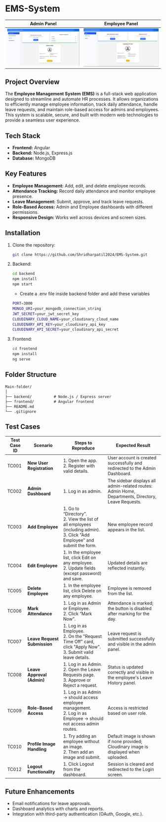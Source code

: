 # EMS-System


| Admin Panel | Employee Panel |
| ----------- | -------------- |
| <img src="images/admin-image.png" width="400"/> | <img src="images/employee-image.png" width="400"/> |


## Project Overview

The **Employee Management System (EMS)** is a full-stack web application designed to streamline and automate HR processes. It allows organizations to efficiently manage employee information, track daily attendance, handle leave requests, and maintain role-based access for admins and employees. This system is scalable, secure, and built with modern web technologies to provide a seamless user experience.

## Tech Stack

- **Frontend:** Angular
- **Backend:** Node.js, Express.js  
- **Database:** MongoDB  

## Key Features

- **Employee Management:** Add, edit, and delete employee records.  
- **Attendance Tracking:** Record daily attendance and monitor employee presence.  
- **Leave Management:** Submit, approve, and track leave requests.  
- **Role-Based Access:** Admin and Employee dashboards with different permissions.  
- **Responsive Design:** Works well across devices and screen sizes.  

## Installation

1. Clone the repository:
   ```bash
   git clone https://github.com/Shridharpatil2024/EMS-System.git

2. Backend:
   ```bash
   cd backend
   npm install
   npm start
   ```
   - Create a .env file inside backend folder and add these variables 
   ```bash
   PORT=3000
   MONGO_URI=your_mongodb_connection_string
   JWT_SECRET=your_jwt_secret_key
   CLOUDINARY_CLOUD_NAME=your_cloudinary_cloud_name
   CLOUDINARY_API_KEY=your_cloudinary_api_key
   CLOUDINARY_API_SECRET=your_cloudinary_api_secret
   ```
3. Frontend:
   ```bash
   cd frontend
   npm install
   ng serve


## Folder Structure
```
Main-folder/
│
├── backend/          # Node.js / Express server
├── frontend/         # Angular frontend
├── README.md
└── .gitignore
```

## Test Cases

| **Test Case ID** | **Scenario**                 | **Steps to Reproduce**                                                                                                        | **Expected Result**                                                                                |
| ---------------- | ---------------------------- | ----------------------------------------------------------------------------------------------------------------------------- | -------------------------------------------------------------------------------------------------- |
| TC001            | **New User Registration**    | 1. Open the app.<br>2. Register with valid details.                                                                           | User account is created successfully and redirected to the Admin Dashboard.                        |
| TC002            | **Admin Dashboard**          | 1. Log in as admin.                                                                                                           | The sidebar displays all admin-related routes: Admin Home, Departments, Directory, Leave Requests. |
| TC003            | **Add Employee**             | 1. Go to “Directory”.<br>2. View the list of all employees (including admin).<br>3. Click "Add Employee" and submit the form. | New employee record appears in the list.                                                           |
| TC004            | **Edit Employee**            | 1. In the employee list, click Edit on any employee.<br>2. Update fields (except password) and save.                          | Updated details are reflected instantly.                                                           |
| TC005            | **Delete Employee**          | 1. In the employee list, click Delete on any employee.                                                                        | Employee is removed from the list.                                                                 |
| TC006            | **Mark Attendance**          | 1. Log in as Admin or Employee.<br>2. Click “Mark Now”.                                                                       | Attendance is marked; the button is disabled after marking for the day.                            |
| TC007            | **Leave Request Submission** | 1. Log in as Employee.<br>2. On the "Request Time Off" card, click "Apply Now".<br>3. Submit valid leave details.             | Leave request is submitted successfully and visible in the admin panel.                            |
| TC008            | **Leave Approval (Admin)**   | 1. Log in as Admin.<br>2. Open the Leave Requests page.<br>3. Approve or Reject a request.                                    | Status is updated correctly and visible in the employee's Leave History panel.                     |
| TC009            | **Role-Based Access**        | 1. Log in as Admin → should access employee management.<br>2. Log in as Employee → should not access admin routes.            | Access is restricted based on user role.                                                           |
| TC010            | **Profile Image Handling**   | 1. Try adding an employee without an image.<br>2. Then add an image and submit.                                               | Default image is shown if none provided; Cloudinary image is displayed when uploaded.              |
| TC012            | **Logout Functionality**     | 1. Click Logout from the dashboard.                                                                                           | Session is cleared and redirected to the Login screen.                                             |


## Future Enhancements

- Email notifications for leave approvals.
- Dashboard analytics with charts and reports.
- Integration with third-party authentication (OAuth, Google, etc.).